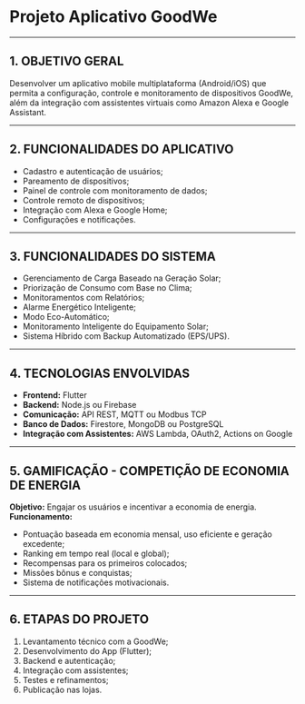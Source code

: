 # Projeto Aplicativo GoodWe

---

## 1. OBJETIVO GERAL

Desenvolver um aplicativo mobile multiplataforma (Android/iOS) que permita a configuração, controle e monitoramento de dispositivos GoodWe, além da integração com assistentes virtuais como Amazon Alexa e Google Assistant.

---

## 2. FUNCIONALIDADES DO APLICATIVO 

- Cadastro e autenticação de usuários;
- Pareamento de dispositivos;
- Painel de controle com monitoramento de dados;
- Controle remoto de dispositivos;
- Integração com Alexa e Google Home;
- Configurações e notificações.

---

## 3. FUNCIONALIDADES DO SISTEMA

- Gerenciamento de Carga Baseado na Geração Solar;
- Priorização de Consumo com Base no Clima;
- Monitoramentos com Relatórios;
- Alarme Energético Inteligente;
- Modo Eco-Automático;
- Monitoramento Inteligente do Equipamento Solar;
- Sistema Híbrido com Backup Automatizado (EPS/UPS).

---

## 4. TECNOLOGIAS ENVOLVIDAS 

- **Frontend:** Flutter
- **Backend:** Node.js ou Firebase
- **Comunicação:** API REST, MQTT ou Modbus TCP
- **Banco de Dados:** Firestore, MongoDB ou PostgreSQL
- **Integração com Assistentes:** AWS Lambda, OAuth2, Actions on Google

---

## 5. GAMIFICAÇÃO - COMPETIÇÃO DE ECONOMIA DE ENERGIA 

**Objetivo:** Engajar os usuários e incentivar a economia de energia.
**Funcionamento:**
- Pontuação baseada em economia mensal, uso eficiente e geração excedente;
- Ranking em tempo real (local e global);
- Recompensas para os primeiros colocados;
- Missões bônus e conquistas;
- Sistema de notificações motivacionais.

---

## 6. ETAPAS DO PROJETO 

1. Levantamento técnico com a GoodWe;
2. Desenvolvimento do App (Flutter);
3. Backend e autenticação;
4. Integração com assistentes;
5. Testes e refinamentos;
6. Publicação nas lojas.
